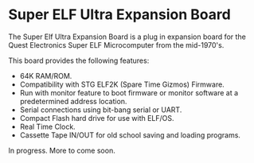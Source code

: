 # Super ELF Ultra Expansion Board
The Super Elf Ultra Expansion Board is a plug in expansion board for the Quest Electronics Super ELF Microcomputer from the mid-1970's.

This board provides the following features:
* 64K RAM/ROM.
* Compatibility with STG ELF2K (Spare Time Gizmos) Firmware.
* Run with monitor feature to boot firmware or monitor software at a predetermined address location.
* Serial connections using bit-bang serial or UART.
* Compact Flash hard drive for use with ELF/OS.
* Real Time Clock.
* Cassette Tape IN/OUT for old school saving and loading programs.

In progress. More to come soon. 
